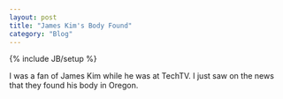 ```yaml
---
layout: post
title: "James Kim's Body Found"
category: "Blog"
---
```

{% include JB/setup %}

I was a fan of James Kim while he was at TechTV. I just saw on the news that they found his body in Oregon.